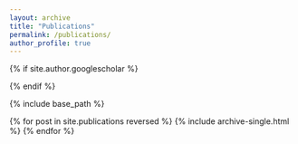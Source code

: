 ```yaml
---
layout: archive
title: "Publications"
permalink: /publications/
author_profile: true
---
```


{% if site.author.googlescholar %}
  <!-- <div class="wordwrap">You can also find my articles on <a href="{{site.author.googlescholar}}">my Google Scholar profile</a>.</div> -->
{% endif %}

{% include base_path %}

{% for post in site.publications reversed %}
  {% include archive-single.html %}
{% endfor %}
